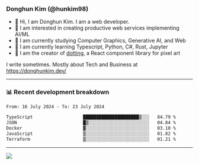 ### Donghun Kim (@hunkim98)

- 👋 Hi, I am Donghun Kim. I am a web developer. 
- 🤔 I am interested in creating productive web services implementing AI/ML
- 🔭 I am currently studying Computer Graphics, Generative AI, and Web 
- 🌱 I am currently learning Typescript, Python, C#, Rust, Jupyter
- 🎨 I am the creator of [dotting](https://github.com/hunkim98/dotting), a React component library for pixel art

I write sometimes. Mostly about Tech and Business at https://donghunkim.dev/

---
### 📊 Recent development breakdown
<!--START_SECTION:waka-->

```txt
From: 16 July 2024 - To: 23 July 2024

TypeScript                   █████████████████████▒░░░   84.79 %
JSON                         █▒░░░░░░░░░░░░░░░░░░░░░░░   04.84 %
Docker                       ▓░░░░░░░░░░░░░░░░░░░░░░░░   03.10 %
JavaScript                   ▒░░░░░░░░░░░░░░░░░░░░░░░░   01.82 %
Terraform                    ▒░░░░░░░░░░░░░░░░░░░░░░░░   01.21 %
```

<!--END_SECTION:waka-->
---

<!-- <div align='center'> -->
  <img align="center" src="https://github-readme-stats.vercel.app/api?username=hunkim98&theme=dark&show_icons=true"/>
<!-- </div> -->
<!--
**hunkim98/hunkim98** is a ✨ _special_ ✨ repository because its `README.md` (this file) appears on your GitHub profile.

Here are some ideas to get you started:

- 🔭 I’m currently working on ...
- 🌱 I’m currently learning ...
- 👯 I’m looking to collaborate on ...
- 🤔 I’m looking for help with ...
- 💬 Ask me about ...
- 📫 How to reach me: ...
- 😄 Pronouns: ...
- ⚡ Fun fact: ...
-->
